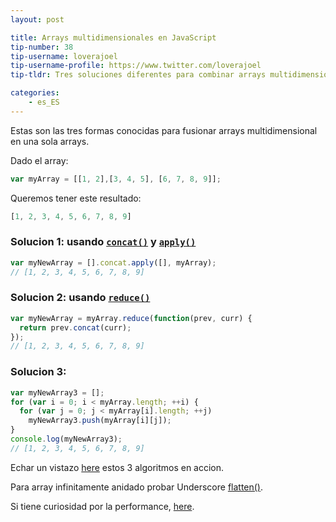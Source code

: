```yaml
---
layout: post

title: Arrays multidimensionales en JavaScript
tip-number: 38
tip-username: loverajoel
tip-username-profile: https://www.twitter.com/loverajoel
tip-tldr: Tres soluciones diferentes para combinar arrays multidimensional en un sola arrays.

categories:
    - es_ES
---
```


Estas son las tres formas conocidas para fusionar arrays multidimensional en una sola arrays.

Dado el array:

```js
var myArray = [[1, 2],[3, 4, 5], [6, 7, 8, 9]];
```

Queremos tener este resultado:

```js
[1, 2, 3, 4, 5, 6, 7, 8, 9]
```

### Solucion 1: usando [`concat()`](https://developer.mozilla.org/en-US/docs/Web/JavaScript/Reference/Global_Objects/Array/concat) y [`apply()`](https://developer.mozilla.org/en-US/docs/Web/JavaScript/Reference/Global_Objects/Function/apply)

```js
var myNewArray = [].concat.apply([], myArray);
// [1, 2, 3, 4, 5, 6, 7, 8, 9]
```

### Solucion 2: usando [`reduce()`](https://developer.mozilla.org/en-US/docs/Web/JavaScript/Reference/Global_Objects/Array/Reduce#Flatten_an_array_of_arrays)

```js
var myNewArray = myArray.reduce(function(prev, curr) {
  return prev.concat(curr);
});
// [1, 2, 3, 4, 5, 6, 7, 8, 9]
```

### Solucion 3:

```js
var myNewArray3 = [];
for (var i = 0; i < myArray.length; ++i) {
  for (var j = 0; j < myArray[i].length; ++j)
    myNewArray3.push(myArray[i][j]);
}
console.log(myNewArray3);
// [1, 2, 3, 4, 5, 6, 7, 8, 9]
```
Echar un vistazo [here](https://jsbin.com/qeqicu/edit?js,console) estos 3 algoritmos en accion.

Para array infinitamente anidado probar Underscore [flatten()](https://github.com/jashkenas/underscore/blob/master/underscore.js#L501).

Si tiene curiosidad por la performance, [here](http://jsperf.com/flatten-an-array-loop-vs-reduce/6).